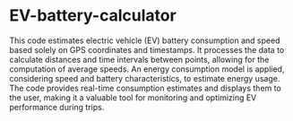 # EV-battery-calculator

This code estimates electric vehicle (EV) battery consumption and speed based solely on GPS coordinates and timestamps. It processes the data to calculate distances and time intervals between points, allowing for the computation of average speeds. An energy consumption model is applied, considering speed and battery characteristics, to estimate energy usage. The code provides real-time consumption estimates and displays them to the user, making it a valuable tool for monitoring and optimizing EV performance during trips.
